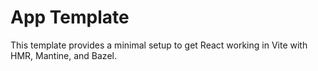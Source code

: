 # App Template

This template provides a minimal setup to get React working in Vite with HMR, Mantine, and Bazel.
